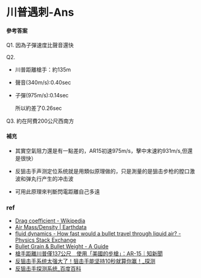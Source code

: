 # 川普遇刺-Ans

#### 參考答案

Q1. 因為子彈速度比聲音還快

Q2. 
- 川普距離槍手：約135m
- 聲音(340m/s):0.40sec
- 子彈(975m/s):0.14sec

    所以約差了0.26sec

Q3. 約在阿費200公尺西南方


#### 補充
- 其實空氣阻力還是有一點差的，AR15初速975m/s，擊中末速約931m/s,但還是很快）

- 反狙击手声测定位系统就是用類似原理做的，只是測量的是狙击步枪的膛口激波和弹丸行产生的冲击波

- 可用此原理來判斷閃電距離自己多遠

### ref
- [Drag coefficient - Wikipedia](https://en.wikipedia.org/wiki/Drag_coefficient)
- [Air Mass/Density | Earthdata](https://www.earthdata.nasa.gov/topics/atmosphere/atmospheric-pressure/air-mass-density#:~:text=Pure%2C%20dry%20air%20has%20a,a%20pressure%20of%20101.325%20kPa.)
- [fluid dynamics - How fast would a bullet travel through liquid air? - Physics Stack Exchange](https://physics.stackexchange.com/questions/135971/how-fast-would-a-bullet-travel-through-liquid-air)
- [Bullet Grain & Bullet Weight - A Guide](https://www.ammunitiontogo.com/lodge/bullet-grain/#:~:text=Most%20Cartridges%20Have%20a%20General%20Range%20of%20Bullet%20Weights&text=For%20example%2C%20AR%2D15%20ammunition,from%2060%20to%20160%20grains.)
- [槍手距離川普僅137公尺　使用「美國的步槍」：AR-15｜知新聞](https://www.knews.com.tw/news/2771083A92815A58EA60A323EF1233BA#:~:text=%E6%A7%8D%E6%89%8B%E9%80%B1%E5%85%AD%E8%A5%B2%E6%93%8A%E5%B7%9D,%EF%BC%8C%E6%89%8B%E6%8C%81AR%2D15%E6%AD%A5%E6%A7%8D%E3%80%82)
- [反狙击手系统太强大了！狙击手能坚持10秒就算你赢！_探测](https://www.sohu.com/a/306146021_488672)
- [反狙击手探测系统_百度百科](https://baike.baidu.com/item/%E5%8F%8D%E7%8B%99%E5%87%BB%E6%89%8B%E6%8E%A2%E6%B5%8B%E7%B3%BB%E7%BB%9F/5814436)
